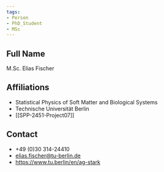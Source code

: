 ```yaml
---
tags: 
- Person
- PhD_Student
- MSc
---
```

## Full Name
M.Sc. Elias Fischer

## Affiliations
- Statistical Physics of Soft Matter and Biological Systems
- Technische Universität Berlin
- [[SPP-2451-Project07]]
## Contact
- +49 (0)30 314-24410
- elias.fischer@tu-berlin.de
- https://www.tu.berlin/en/ag-stark
